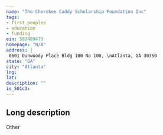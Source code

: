 ```yaml
---
name: "The Cherokee Caddy Scholarship Foundation Inc"
tags:
- first_peoples
- education
- funding
ein: 582489470
homepage: "N/A"
address: |
 8601 Dunwoody Place Bldg 100 No 100, \nAtlanta, GA 30350
state: "GA"
city: "Atlanta"
lng: 
lat: 
description: ""
is_501c3: 
---
```


## Long description

Other
